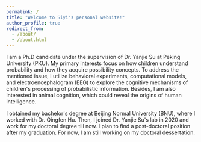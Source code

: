 ```yaml
---
permalink: /
title: "Welcome to Siyi's personal website!"
author_profile: true
redirect_from: 
  - /about/
  - /about.html
---
```


I am a Ph.D candidate under the supervision of Dr. Yanjie Su at Peking University (PKU). My primary interests focus on how children understand probability and how they acquire possibility concepts. To address the mentioned issue, I utilize behavioral experiments, computational models, and electroencephalogram (EEG) to explore the cognitive mechanisms of children's processing of probabilistic information. Besides, I am also interested in animal cognition, which could reveal the origins of human intelligence.

I obtained my bachelor's degree at Beijing Normal University (BNU), where I worked with Dr. Qingfen Hu. Then, I joined Dr. Yanjie Su's lab in 2020 and work for my doctoral degree till now. I plan to find a post-doctoral position after my graduation. For now, I am still working on my doctoral dessertation.
